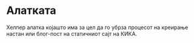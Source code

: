 # Алатката

Хелпер алатка којашто има за цел да го убрза процесот на
креирање настан или блог-пост на статичниот сајт на КИКА.
